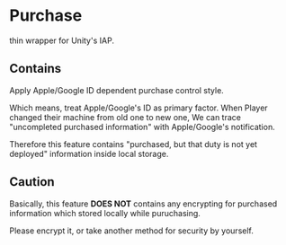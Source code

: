 # Purchase
thin wrapper for Unity's IAP.

## Contains
Apply Apple/Google ID dependent purchase control style.

Which means, treat Apple/Google's ID as primary factor.
When Player changed their machine from old one to new one, We can trace "uncompleted purchased information" with Apple/Google's notification.

Therefore this feature contains "purchased, but that duty is not yet deployed" information inside local storage.

## Caution
Basically, this feature **DOES NOT** contains any encrypting for purchased information which stored locally while puruchasing.

Please encrypt it, or take another method for security by yourself.